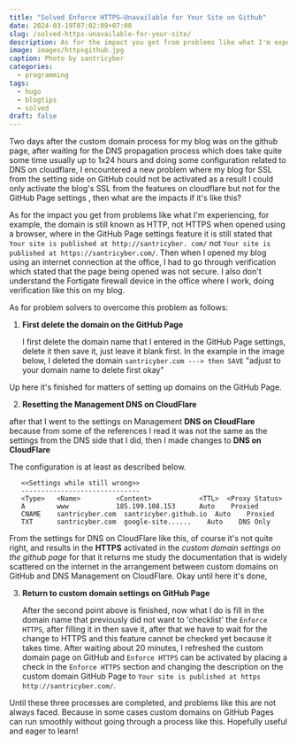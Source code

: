 ```yaml
---
title: "Solved Enforce HTTPS—Unavailable for Your Site on Github"
date: 2024-03-19T07:02:09+07:00
slug: /solved-https-unavailable-for-your-site/
description: As for the impact you get from problems like what I'm experiencing, for example, the domain is still known as HTTP, not HTTPS when opened using a browser
image: images/httpsgithub.jpg
caption: Photo by santricyber
categories:
  - programming
tags:
  - hugo
  - blogtips
  - solved
draft: false
---
```


Two days after the custom domain process for my blog was on the github page, after waiting for the DNS propagation process which does take quite some time usually up to 1x24 hours and doing some configuration related to DNS on cloudflare, I encountered a new problem where my blog for SSL from the setting side on GitHub could not be activated as a result I could only activate the blog's SSL from the features on cloudflare but not for the GitHub Page settings , then what are the impacts if it's like this?
 
As for the impact you get from problems like what I'm experiencing, for example, the domain is still known as HTTP, not HTTPS when opened using a browser, where in the GitHub Page settings feature it is still stated that  `Your site is published at http://santricyber. com/` not  `Your site is published at https://santricyber.com/`. Then when I opened my blog using an internet connection at the office, I had to go through verification which stated that the page being opened was not secure. I also don't understand the Fortigate firewall device in the office where I work, doing verification like this on my blog.
 
As for problem solvers to overcome this problem as follows:
 
1. **First delete the domain on the GitHub Page**
 
   I first delete the domain name that I entered in the GitHub Page settings, delete it then save it, just leave it blank first. In the example in the image below, I deleted the domain `santricyber.com ---> then SAVE` "adjust to your domain name to delete first okay"
 
Up here it's finished for matters of setting up domains on the GitHub Page.
 
2.  **Resetting the Management DNS on CloudFlare**
 
   after that I went to the settings on Management **DNS on CloudFlare** because from some of the references I read it was not the same as the settings from the DNS side that I did, then I made changes to **DNS on CloudFlare** 
 
The configuration is at least as described below.
 
 
 
       <<Settings while still wrong>>
       ------------------------------
       <Type>   <Name>         <Content>            <TTL>  <Proxy Status>
       A        www            185.199.108.153      Auto    Proxied
       CNAME    santricyber.com  santricyber.github.io  Auto    Proxied
       TXT      santricyber.com  google-site......    Auto    DNS Only
 
   From the settings for DNS on CloudFlare like this, of course it's not quite right, and results in the **HTTPS** activated in the *custom domain settings on the github page* for that it returns me study the documentation that is widely scattered on the internet in the arrangement between custom domains on GitHub and DNS Management on CloudFlare. Okay until here it's done,
 
3. **Return to custom domain settings on GitHub Page**
 
   After the second point above is finished, now what I do is fill in the domain name that previously did not want to 'checklist' the `Enforce HTTPS`, after filling it in then save it, after that we have to wait for the change to HTTPS and this feature cannot be checked yet because it takes time. After waiting about 20 minutes, I refreshed the custom domain page on GitHub and `Enforce HTTPS` can be activated by placing a check in the `Enforce HTTPS` section and changing the description on the custom domain GitHub Page to `Your site is published at https http://santricyber.com/`.
 
Until these three processes are completed, and problems like this are not always faced. Because in some cases custom domains on GitHub Pages can run smoothly without going through a process like this. Hopefully useful and eager to learn!